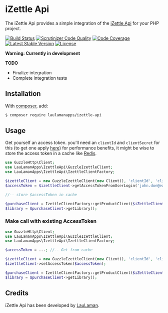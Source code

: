 iZettle Api
===============
The iZettle Api provides a simple integration of the [iZettle Api][izettleapi] for your PHP project.

[![Build Status](https://travis-ci.org/LauLamanApps/iZettleApi.svg?branch=master)](https://travis-ci.org/LauLamanApps/iZettleApi)
[![Scrutinizer Code Quality](https://scrutinizer-ci.com/g/LauLamanApps/iZettleApi/badges/quality-score.png?b=master)](https://scrutinizer-ci.com/g/LauLamanApps/iZettleApi/?branch=master)
[![Code Coverage](https://scrutinizer-ci.com/g/LauLamanApps/iZettleApi/badges/coverage.png?b=master)](https://scrutinizer-ci.com/g/LauLamanApps/iZettleApi/?branch=master)
[![Latest Stable Version](https://poser.pugx.org/laulamanapps/Izettle-api/v/stable)](https://packagist.org/packages/laulamanapps/izettle-api)
[![License](https://poser.pugx.org/laulamanapps/Izettle-api/license)](https://packagist.org/packages/laulamanapps/izettle-api)

**Warning: Currently in development**

**TODO**
- Finalize integration
- Complete integration tests


Installation
------------
With [composer](http://packagist.org), add:

```bash
$ composer require laulamanapps/izettle-api
```

Usage
-----

Get yourself an access token. you'll need an `clientId` and `clientSecret` for this (to get one apply [here](https://www.izettle.com/api-access/))
for performance benefits, it might be wise to store the access token in a cache like [Redis](https://redis.io/).
```php
use GuzzleHttp\Client;
use LauLamanApps\IzettleApi\GuzzleIzettleClient;
use LauLamanApps\IzettleApi\IzettleClientFactory;

$izettleClient = new GuzzleIzettleClient(new Client(), 'clientId', 'clientSecret');
$accessToken = $izettleClient->getAccessTokenFromUserLogin('john.doe@example.com', 'password');

//-- store $accessToken in cache

$purchaseClient = IzettleClientFactory::getProductClient($iZettleClient);
$library = $purchaseClient->getLibrary();
```

### Make call with existing AccessToken

```php
use GuzzleHttp\Client;
use LauLamanApps\IzettleApi\GuzzleIzettleClient;
use LauLamanApps\IzettleApi\IzettleClientFactory;

$accessToken = ...; //-- Get from cache

$izettleClient = new GuzzleIzettleClient(new Client(), 'clientId', 'clientSecret');
$izettleClient->setAccessToken($accessToken);

$purchaseClient = IzettleClientFactory::getProductClient($iZettleClient);
$library = $purchaseClient->getLibrary();
```


Credits
-------

iZettle Api has been developed by [LauLaman][LauLaman].

[izettleapi]: https://github.com/iZettle/api-documentation
[LauLaman]: https://github.com/LauLaman
